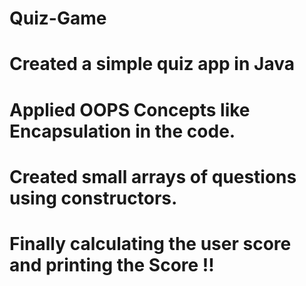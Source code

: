 # Quiz-Game

# Created a simple quiz app in Java

# Applied OOPS Concepts like Encapsulation in the code.

# Created small arrays of questions using constructors.

# Finally calculating the user score and printing the Score !!
